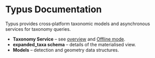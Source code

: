 # Typus Documentation

Typus provides cross‑platform taxonomic models and asynchronous services for taxonomy queries.

* **Taxonomy Service** – see [overview](taxonomy_service.md) and [Offline mode](offline_mode.md).
* **expanded_taxa schema** – details of the materialised view.
* **Models** – detection and geometry data structures.
